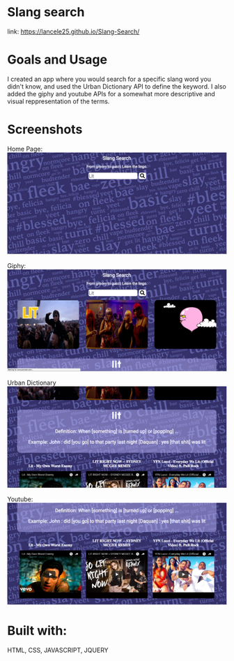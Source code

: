 # Slang search

link: https://lancele25.github.io/Slang-Search/

# Goals and Usage

I created an app where you would search for a specific slang word you didn't know, and used the Urban Dictionary API to define the keyword. I also added the giphy and youtube APIs for a somewhat more descriptive and visual reppresentation of the terms.

# Screenshots

Home Page:
![image1](https://github.com/LanceLe25/Capstone/blob/master//homePage.png)

Giphy:
![image2](https://github.com/LanceLe25/Capstone/blob/master//screenshotGiphy.png)

Urban Dictionary
![image3](https://github.com/LanceLe25/Capstone/blob/master//screenshotUrbanDictionary.png)

Youtube:
![image4](https://github.com/LanceLe25/Capstone/blob/master//screenshotYoutube.png)

# Built with:
HTML, CSS, JAVASCRIPT, JQUERY

